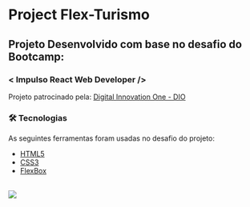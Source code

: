 # Project Flex-Turismo #
<h2> Projeto Desenvolvido com base no desafio do Bootcamp:</h2>

<h3>< Impulso React Web Developer /></h3>

<p> Projeto patrocinado pela: <a href="https://www.alura.com.br/escola-front-end">Digital Innovation One - DIO</a></p>
 
### 🛠 Tecnologias

As seguintes ferramentas foram usadas no desafio do projeto:

- [HTML5](https://developer.mozilla.org/pt-BR/docs/Web/HTML)
- [CSS3](https://developer.mozilla.org/pt-BR/docs/Web/CSS)
- [FlexBox](https://developer.mozilla.org/pt-BR/docs/Web/CSS/CSS_Flexible_Box_Layout/Basic_Concepts_of_Flexbox)
<br>
 
 <img src="https://img.shields.io/static/v1?label=DEV&message=Darcisio Almeida&color=7159c1&style=for-the-badge&logo=ghost"/>


